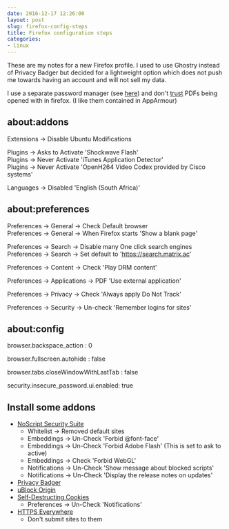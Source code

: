 ```yaml
---
date: 2016-12-17 12:26:00
layout: post
slug: firefox-config-steps
title: Firefox configuration steps
categories:
- linux
---
```

These are my notes for a  new Firefox profile. I used to use Ghostry instead of Privacy Badger but decided for a lightweight option which does not push me towards having an account and will not sell my data.

I use a separate password manager (see [here](https://nationpigeon.com/leaving-keepass-for-pass/)) and don't [trust](https://hotforsecurity.bitdefender.com/blog/how-a-boobytrapped-pdf-file-could-exploit-your-chrome-browser-and-its-not-adobes-fault-14122.html) PDFs being opened with in firefox. (I like them contained in AppArmour)

## about:addons

Extensions -> Disable Ubuntu Modifications  

Plugins -> Asks to Activate 'Shockwave Flash'  
Plugins -> Never Activate 'iTunes Application Detector'  
Plugins -> Never Activate 'OpenH264 Video Codex provided by Cisco systems'  

Languages -> Disabled 'English (South Africa)'  

## about:preferences 

Preferences -> General -> Check Default browser  
Preferences -> General -> When Firefox starts 'Show a blank page'  

Preferences -> Search -> Disable many One click search engines  
Preferences -> Search -> Set default to 'https://search.matrix.ac'  

Preferences -> Content -> Check 'Play DRM content'  

Preferences -> Applications -> PDF 'Use external application'  

Preferences -> Privacy -> Check 'Always apply Do Not Track'  

Preferences -> Security -> Un-check 'Remember logins for sites'  


## about:config

browser.backspace_action : 0 

browser.fullscreen.autohide : false 

browser.tabs.closeWindowWithLastTab : false

security.insecure_password.ui.enabled: true

## Install some addons

- [NoScript Security Suite](https://addons.mozilla.org/en-US/firefox/addon/noscript) 
	- Whitelist -> Removed default sites
	- Embeddings -> Un-Check 'Forbid @font-face'
	- Embeddings -> Un-Check 'Forbid Adobe Flash' (This is set to ask to active)
	- Embeddings -> Check 'Forbid WebGL'
	- Notifications -> Un-Check 'Show message about blocked scripts' 
	- Notifications -> Un-Check 'Display the release notes on updates' 
- [Privacy Badger](https://addons.mozilla.org/en-US/firefox/addon/privacy-badger17)
- [uBlock Origin](https://addons.mozilla.org/en-US/firefox/addon/ublock-origin/)
- [Self-Destructing Cookies](https://addons.mozilla.org/en-US/firefox/addon/self-destructing-cookies)
	- Preferences -> Un-Check 'Notifications'
- [HTTPS Everywhere](https://addons.mozilla.org/en-US/firefox/addon/https-everywhere)
	- Don't submit sites to them
